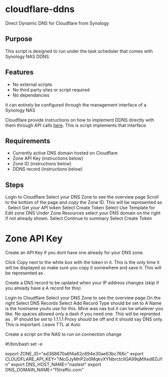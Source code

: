 # cloudflare-ddns
Direct Dynamic DNS for Cloudflare from Synology

## Purpose
This script is designed to run under the task scheduler that comes with Synology NAS DDNS. 

## Features
- No external scripts
- No third party sites or script required
- No dependancies

It can entirely be configured through the management interface of a Synology NAS

Cloudflare provide instructions on how to implement DDNS directly with them through API calls [here](https://developers.cloudflare.com/api/resources/dns/subresources/records/methods/update/). This is script implements that interface.

## Requirements
- Currently active DNS domain hosted on Cloudflare
- Zone API Key (instructions below)
- Zone ID (instructions below)
- DDNS record (instructions below)

## Steps

Login to Cloudflare
Select your DNS Zone to see the overview page
Scroll to the bottom of the page and copy the Zone ID. This will be represented as <ZONEID>.
Select Get your API token
Select Create Token
Select Use Template for Edit zone DNS
Under Zone Resources select your DNS domain on the right if not already shown.
Select Continue to summary
Select Create Token

# Zone API Key

Create an API Key if you dont have one already for your DNS zone.


Click Copy next to the white box with the token in it. This is the only time it will be displayed so make sure you copy it somewhere and save it. This will be represented as <APIKEY>.

Create a DNS record to be updated when your IP address changes (skip if you already have a A record for this)

Login to Cloudflare
Select your DNS Zone to see the overview page
On the right Select DNS Records
Select Add Record
Type should be set to A
Name is the hostname youto use for this. Mine was nas but it can be whatever you like. No spaces allowed only a dash if you need one. This will be reprented as <HOSTNAME>.
IP should be set to 1.1.1.1
Proxy should be off and it should say DNS only. This is important.
Leave TTL at Auto

Create a script on the NAS to run on connection change

#!/bin/bash
set -e

export ZONE_ID="ed368670a6f4a62c694e30ae63bc766c"
export CLOUDFLARE_API_KEY="iNcGJyMnP2o0MqkvXYNbrctcIIGA99qMXed6ZuYn"
export DNS_HOST_NAME="nastest"
export DNS_DOMAIN_NAME="f5traffic.com"

